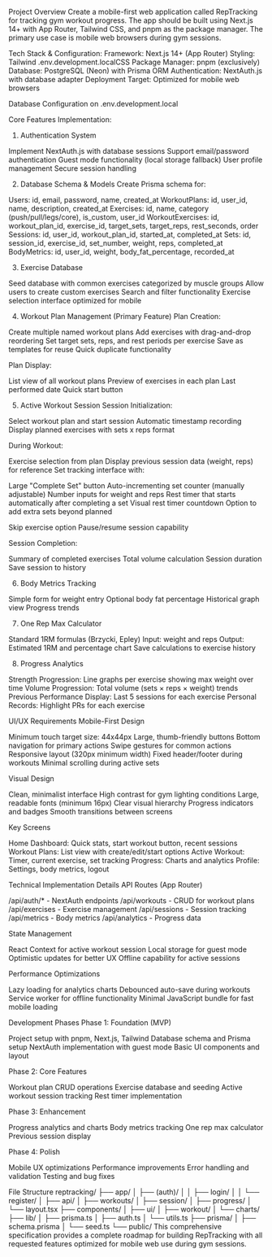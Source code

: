 Project Overview
Create a mobile-first web application called RepTracking for tracking gym workout progress. The app should be built using Next.js 14+ with App Router, Tailwind CSS, and pnpm as the package manager. The primary use case is mobile web browsers during gym sessions.

Tech Stack & Configuration:
Framework: Next.js 14+ (App Router)
Styling: Tailwind .env.development.localCSS
Package Manager: pnpm (exclusively)
Database: PostgreSQL (Neon) with Prisma ORM
Authentication: NextAuth.js with database adapter
Deployment Target: Optimized for mobile web browsers

Database Configuration on .env.development.local

Core Features Implementation:
1. Authentication System

Implement NextAuth.js with database sessions
Support email/password authentication
Guest mode functionality (local storage fallback)
User profile management
Secure session handling

2. Database Schema & Models
Create Prisma schema for:

Users: id, email, password, name, created_at
WorkoutPlans: id, user_id, name, description, created_at
Exercises: id, name, category (push/pull/legs/core), is_custom, user_id
WorkoutExercises: id, workout_plan_id, exercise_id, target_sets, target_reps, rest_seconds, order
Sessions: id, user_id, workout_plan_id, started_at, completed_at
Sets: id, session_id, exercise_id, set_number, weight, reps, completed_at
BodyMetrics: id, user_id, weight, body_fat_percentage, recorded_at

3. Exercise Database

Seed database with common exercises categorized by muscle groups
Allow users to create custom exercises
Search and filter functionality
Exercise selection interface optimized for mobile

4. Workout Plan Management (Primary Feature)
Plan Creation:

Create multiple named workout plans
Add exercises with drag-and-drop reordering
Set target sets, reps, and rest periods per exercise
Save as templates for reuse
Quick duplicate functionality

Plan Display:

List view of all workout plans
Preview of exercises in each plan
Last performed date
Quick start button

5. Active Workout Session
Session Initialization:

Select workout plan and start session
Automatic timestamp recording
Display planned exercises with sets x reps format

During Workout:

Exercise selection from plan
Display previous session data (weight, reps) for reference
Set tracking interface with:

Large "Complete Set" button
Auto-incrementing set counter (manually adjustable)
Number inputs for weight and reps
Rest timer that starts automatically after completing a set
Visual rest timer countdown
Option to add extra sets beyond planned


Skip exercise option
Pause/resume session capability

Session Completion:

Summary of completed exercises
Total volume calculation
Session duration
Save session to history

6. Body Metrics Tracking

Simple form for weight entry
Optional body fat percentage
Historical graph view
Progress trends

7. One Rep Max Calculator

Standard 1RM formulas (Brzycki, Epley)
Input: weight and reps
Output: Estimated 1RM and percentage chart
Save calculations to exercise history

8. Progress Analytics

Strength Progression: Line graphs per exercise showing max weight over time
Volume Progression: Total volume (sets × reps × weight) trends
Previous Performance Display: Last 5 sessions for each exercise
Personal Records: Highlight PRs for each exercise

UI/UX Requirements
Mobile-First Design

Minimum touch target size: 44x44px
Large, thumb-friendly buttons
Bottom navigation for primary actions
Swipe gestures for common actions
Responsive layout (320px minimum width)
Fixed header/footer during workouts
Minimal scrolling during active sets

Visual Design

Clean, minimalist interface
High contrast for gym lighting conditions
Large, readable fonts (minimum 16px)
Clear visual hierarchy
Progress indicators and badges
Smooth transitions between screens

Key Screens

Home Dashboard: Quick stats, start workout button, recent sessions
Workout Plans: List view with create/edit/start options
Active Workout: Timer, current exercise, set tracking
Progress: Charts and analytics
Profile: Settings, body metrics, logout

Technical Implementation Details
API Routes (App Router)

/api/auth/* - NextAuth endpoints
/api/workouts - CRUD for workout plans
/api/exercises - Exercise management
/api/sessions - Session tracking
/api/metrics - Body metrics
/api/analytics - Progress data

State Management

React Context for active workout session
Local storage for guest mode
Optimistic updates for better UX
Offline capability for active sessions

Performance Optimizations

Lazy loading for analytics charts
Debounced auto-save during workouts
Service worker for offline functionality
Minimal JavaScript bundle for fast mobile loading

Development Phases
Phase 1: Foundation (MVP)

Project setup with pnpm, Next.js, Tailwind
Database schema and Prisma setup
NextAuth implementation with guest mode
Basic UI components and layout

Phase 2: Core Features

Workout plan CRUD operations
Exercise database and seeding
Active workout session tracking
Rest timer implementation

Phase 3: Enhancement

Progress analytics and charts
Body metrics tracking
One rep max calculator
Previous session display

Phase 4: Polish

Mobile UX optimizations
Performance improvements
Error handling and validation
Testing and bug fixes

File Structure
reptracking/
├── app/
│   ├── (auth)/
│   │   ├── login/
│   │   └── register/
│   ├── api/
│   ├── workouts/
│   ├── session/
│   ├── progress/
│   └── layout.tsx
├── components/
│   ├── ui/
│   ├── workout/
│   └── charts/
├── lib/
│   ├── prisma.ts
│   ├── auth.ts
│   └── utils.ts
├── prisma/
│   ├── schema.prisma
│   └── seed.ts
└── public/
This comprehensive specification provides a complete roadmap for building RepTracking with all requested features optimized for mobile web use during gym sessions.